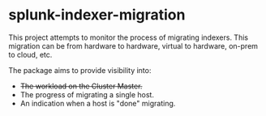 # splunk-indexer-migration

This project attempts to monitor the process of migrating indexers. This migration can be from hardware to hardware, virtual to hardware, on-prem to cloud, etc.

The package aims to provide visibility into:

  * ~~The workload on the Cluster Master.~~
  * The progress of migrating a single host.
  * An indication when a host is "done" migrating.
  

